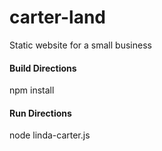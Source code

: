 # carter-land
Static website for a small business

#### Build Directions
npm install

#### Run Directions
node linda-carter.js